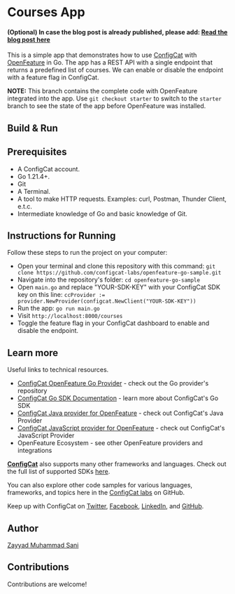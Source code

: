 # Courses App

#### (Optional) In case the blog post is already published, please add: [Read the blog post here](https://configcat.com/blog/)

This is a simple app that demonstrates how to use [ConfigCat](https://configcat.com) with [OpenFeature](https://openfeature.dev/) in Go. The app has a REST API with a single endpoint that returns a predefined list of courses. We can enable or disable the endpoint with a feature flag in ConfigCat.

**NOTE:** This branch contains the complete code with OpenFeature integrated into the app. Use `git checkout starter` to switch to the `starter` branch to see the state of the app before OpenFeature was installed.

## Build & Run

## Prerequisites
- A ConfigCat account.
- Go 1.21.4+.
- Git
- A Terminal.
- A tool to make HTTP requests. Examples: curl, Postman, Thunder Client, e.t.c.
- Intermediate knowledge of Go and basic knowledge of Git.

## Instructions for Running
Follow these steps to run the project on your computer:
- Open your terminal and clone this repository with this command:
`git clone https://github.com/configcat-labs/openfeature-go-sample.git`
- Navigate into the repository's folder:
`cd openfeature-go-sample`
- Open `main.go` and replace "YOUR-SDK-KEY" with your ConfigCat SDK key on this line:
`ccProvider := provider.NewProvider(configcat.NewClient("YOUR-SDK-KEY"))`
- Run the app:
`go run main.go`
- Visit `http://localhost:8000/courses`
- Toggle the feature flag in your ConfigCat dashboard to enable and disable the endpoint.

## Learn more

Useful links to technical resources.
- [ConfigCat OpenFeature Go Provider](https://github.com/open-feature/go-sdk-contrib/tree/main/providers/configcat) - check out the Go provider's repository
- [ConfigCat Go SDK Documentation](https://configcat.com/docs/sdk-reference/go) - learn more about ConfigCat's Go SDK
- [ConfigCat Java provider for OpenFeature](https://github.com/open-feature/java-sdk-contrib/tree/main/providers/configcat) - check out ConfigCat's Java Provider
- [ConfigCat JavaScript provider for OpenFeature](https://github.com/open-feature/js-sdk-contrib/tree/main/libs/providers/config-cat) - check out ConfigCat's JavaScript Provider
- OpenFeature Ecosystem - see other OpenFeature providers and integrations


[**ConfigCat**](https://configcat.com) also supports many other frameworks and languages. Check out the full list of supported SDKs [here](https://configcat.com/docs/sdk-reference/overview/).

You can also explore other code samples for various languages, frameworks, and topics here in the [ConfigCat labs](https://github.com/configcat-labs) on GitHub.

Keep up with ConfigCat on [Twitter](https://twitter.com/configcat), [Facebook](https://www.facebook.com/configcat), [LinkedIn](https://www.linkedin.com/company/configcat/), and [GitHub](https://github.com/configcat).

## Author
[Zayyad Muhammad Sani](https://github.com/Z-MS)

## Contributions
Contributions are welcome!